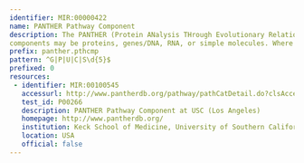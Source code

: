 ```yaml
---
identifier: MIR:00000422
name: PANTHER Pathway Component
description: The PANTHER (Protein ANalysis THrough Evolutionary Relationships) Classification System is a resource that classifies genes by their functions, using published scientific experimental evidence and evolutionary relationships to predict function even in the absence of direct experimental evidence. The PANTHER Pathway Component collection references specific classes of molecules that play the same mechanistic role within a pathway, across species. Pathway
components may be proteins, genes/DNA, RNA, or simple molecules. Where the identified component is a protein, DNA, or transcribed RNA, it is associated with protein sequences in the PANTHER protein family trees through manual curation.
prefix: panther.pthcmp
pattern: ^G|P|U|C|S\d{5}$
prefixed: 0
resources:
 - identifier: MIR:00100545
   accessurl: http://www.pantherdb.org/pathway/pathCatDetail.do?clsAccession=${id}
   test_id: P00266
   description: PANTHER Pathway Component at USC (Los Angeles)
   homepage: http://www.pantherdb.org/
   institution: Keck School of Medicine, University of Southern California
   location: USA
   official: false
---
```

